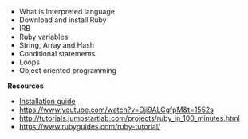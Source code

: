 - What is Interpreted language
- Download and install Ruby
- IRB
- Ruby variables
- String, Array and Hash
- Conditional statements
- Loops
- Object oriented programming

**Resources**
- [Installation guide](https://gorails.com/setup/osx/10.15-catalina#ruby)
- https://www.youtube.com/watch?v=Dji9ALCgfpM&t=1552s
- http://tutorials.jumpstartlab.com/projects/ruby_in_100_minutes.html
- https://www.rubyguides.com/ruby-tutorial/
